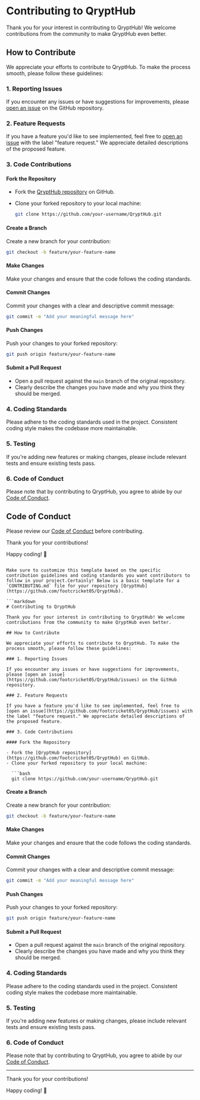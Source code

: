# Contributing to QryptHub

Thank you for your interest in contributing to QryptHub! We welcome contributions from the community to make QryptHub even better.

## How to Contribute

We appreciate your efforts to contribute to QryptHub. To make the process smooth, please follow these guidelines:

### 1. Reporting Issues

If you encounter any issues or have suggestions for improvements, please [open an issue](https://github.com/footcricket05/QryptHub/issues) on the GitHub repository.

### 2. Feature Requests

If you have a feature you'd like to see implemented, feel free to [open an issue](https://github.com/footcricket05/QryptHub/issues) with the label "feature request." We appreciate detailed descriptions of the proposed feature.

### 3. Code Contributions

#### Fork the Repository

- Fork the [QryptHub repository](https://github.com/footcricket05/QryptHub) on GitHub.
- Clone your forked repository to your local machine:

  ```bash
  git clone https://github.com/your-username/QryptHub.git
  ```

#### Create a Branch

Create a new branch for your contribution:

```bash
git checkout -b feature/your-feature-name
```

#### Make Changes

Make your changes and ensure that the code follows the coding standards.

#### Commit Changes

Commit your changes with a clear and descriptive commit message:

```bash
git commit -m "Add your meaningful message here"
```

#### Push Changes

Push your changes to your forked repository:

```bash
git push origin feature/your-feature-name
```

#### Submit a Pull Request

- Open a pull request against the `main` branch of the original repository.
- Clearly describe the changes you have made and why you think they should be merged.

### 4. Coding Standards

Please adhere to the coding standards used in the project. Consistent coding style makes the codebase more maintainable.

### 5. Testing

If you're adding new features or making changes, please include relevant tests and ensure existing tests pass.

### 6. Code of Conduct

Please note that by contributing to QryptHub, you agree to abide by our [Code of Conduct](CODE_OF_CONDUCT.md).

## Code of Conduct

Please review our [Code of Conduct](CODE_OF_CONDUCT.md) before contributing.

Thank you for your contributions!

Happy coding! 🚀
```

Make sure to customize this template based on the specific contribution guidelines and coding standards you want contributors to follow in your project.Certainly! Below is a basic template for a `CONTRIBUTING.md` file for your repository [QryptHub](https://github.com/footcricket05/QryptHub).

```markdown
# Contributing to QryptHub

Thank you for your interest in contributing to QryptHub! We welcome contributions from the community to make QryptHub even better.

## How to Contribute

We appreciate your efforts to contribute to QryptHub. To make the process smooth, please follow these guidelines:

### 1. Reporting Issues

If you encounter any issues or have suggestions for improvements, please [open an issue](https://github.com/footcricket05/QryptHub/issues) on the GitHub repository.

### 2. Feature Requests

If you have a feature you'd like to see implemented, feel free to [open an issue](https://github.com/footcricket05/QryptHub/issues) with the label "feature request." We appreciate detailed descriptions of the proposed feature.

### 3. Code Contributions

#### Fork the Repository

- Fork the [QryptHub repository](https://github.com/footcricket05/QryptHub) on GitHub.
- Clone your forked repository to your local machine:

  ```bash
  git clone https://github.com/your-username/QryptHub.git
  ```

#### Create a Branch

Create a new branch for your contribution:

```bash
git checkout -b feature/your-feature-name
```

#### Make Changes

Make your changes and ensure that the code follows the coding standards.

#### Commit Changes

Commit your changes with a clear and descriptive commit message:

```bash
git commit -m "Add your meaningful message here"
```

#### Push Changes

Push your changes to your forked repository:

```bash
git push origin feature/your-feature-name
```

#### Submit a Pull Request

- Open a pull request against the `main` branch of the original repository.
- Clearly describe the changes you have made and why you think they should be merged.

### 4. Coding Standards

Please adhere to the coding standards used in the project. Consistent coding style makes the codebase more maintainable.

### 5. Testing

If you're adding new features or making changes, please include relevant tests and ensure existing tests pass.

### 6. Code of Conduct

Please note that by contributing to QryptHub, you agree to abide by our [Code of Conduct](CODE_OF_CONDUCT.md).

---

Thank you for your contributions!

Happy coding! 🚀
 
